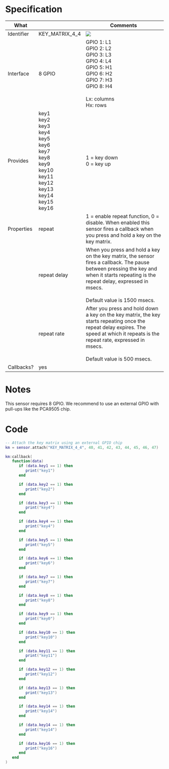 # Specification

| What         |                | Comments                   |
|--------------|----------------|----------------------------|
| Identifier   | KEY_MATRIX_4_4 | ![](http://git.whitecatboard.org/key_matrix_4_4.png) |
| Interface    | 8 GPIO         | GPIO 1: L1<br/>GPIO 2: L2<br/>GPIO 3: L3<br/>GPIO 4: L4<br/>GPIO 5: H1<br/>GPIO 6: H2<br/>GPIO 7: H3<br/>GPIO 8: H4<br/><br/>Lx: columns<br/>Hx: rows |
| Provides     | key1<br/>key2<br/>key3<br/>key4<br/>key5<br/>key6<br/>key7<br/>key8<br/>key9<br/>key10<br/>key11<br/>key12<br/>key13<br/>key14<br/>key15<br/>key16<br/>             | 1 = key down<br/>0 = key up|
| Properties   | repeat           | 1 = enable repeat function, 0 = disable. When enabled this sensor fires a callback when you press and hold a key on the key matrix.                            |
|              | repeat delay     | When you press and hold a key on the key matrix, the sensor fires a callback. The pause between pressing the key and when it starts repeating is the repeat delay, expressed in msecs.<br/><br/>Default value is 1500 msecs.
|              | repeat rate      | After you press and hold down a key on the key matrix, the key starts repeating once the repeat delay expires. The speed at which it repeats is the repeat rate, expressed in msecs.<br/><br/>Default value is 500 msecs.
| Callbacks?   | yes            | |


# Notes

This sensor requires 8 GPIO. We recommend to use an external GPIO with pull-ups like the PCA9505 chip.

# Code

```lua
-- Attach the key matrix using an external GPIO chip
km = sensor.attach("KEY_MATRIX_4_4", 40, 41, 42, 43, 44, 45, 46, 47)

km:callback(
   function(data)
      if (data.key1 == 1) then
	     print("key1")
	  end

      if (data.key2 == 1) then
	     print("key2")
	  end

      if (data.key3 == 1) then
	     print("key4")
	  end

      if (data.key4 == 1) then
	     print("key4")
	  end

      if (data.key5 == 1) then
	     print("key5")
	  end

      if (data.key6 == 1) then
	     print("key6")
	  end

      if (data.key7 == 1) then
	     print("key7")
	  end

      if (data.key8 == 1) then
	     print("key8")
	  end

      if (data.key9 == 1) then
	     print("key0")
	  end

      if (data.key10 == 1) then
	     print("key10")
	  end

      if (data.key11 == 1) then
	     print("key11")
	  end

      if (data.key12 == 1) then
	     print("key12")
	  end

      if (data.key13 == 1) then
	     print("key13")
	  end

      if (data.key14 == 1) then
	     print("key14")
	  end

      if (data.key14 == 1) then
	     print("key14")
	  end

      if (data.key16 == 1) then
	     print("key16")
	  end
   end
)
```